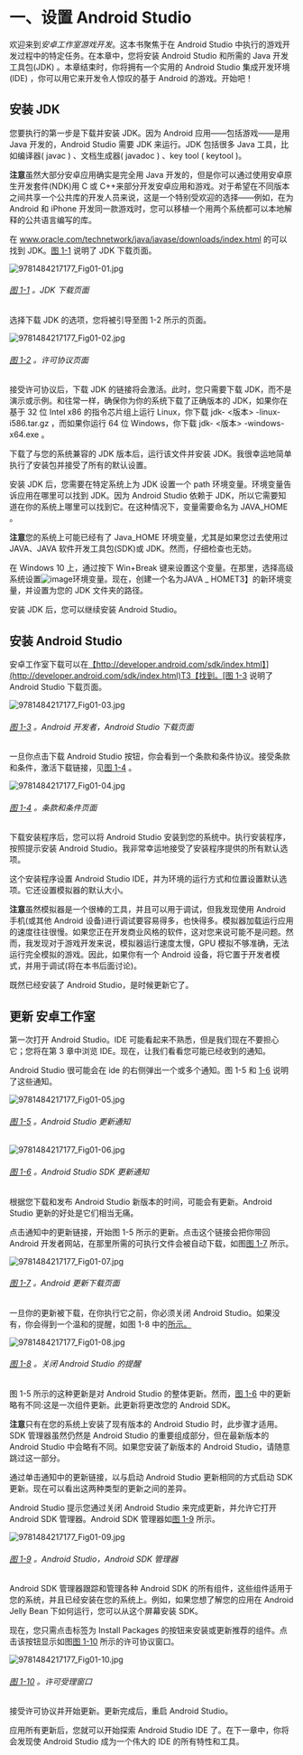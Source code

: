 # 一、设置 Android Studio

欢迎来到*安卓工作室游戏开发*。这本书聚焦于在 Android Studio 中执行的游戏开发过程中的特定任务。在本章中，您将安装 Android Studio 和所需的 Java 开发工具包(JDK) 。本章结束时，你将拥有一个实用的 Android Studio 集成开发环境(IDE) ，你可以用它来开发令人惊叹的基于 Android 的游戏。开始吧！

## 安装 JDK

您要执行的第一步是下载并安装 JDK。因为 Android 应用——包括游戏——是用 Java 开发的，Android Studio 需要 JDK 来运行。JDK 包括很多 Java 工具，比如编译器( javac ) 、文档生成器( javadoc ) 、key tool ( keytool )。

**注意**虽然大部分安卓应用确实是完全用 Java 开发的，但是你可以通过使用安卓原生开发套件(NDK)用 C 或 C++来部分开发安卓应用和游戏。对于希望在不同版本之间共享一个公共库的开发人员来说，这是一个特别受欢迎的选择——例如，在为 Android 和 iPhone 开发同一款游戏时，您可以移植一个用两个系统都可以本地解释的公共语言编写的库。

在 www.oracle.com/technetwork/java/javase/downloads/index.html 的可以找到 JDK。[图 1-1](#Fig1) 说明了 JDK 下载页面。

![9781484217177_Fig01-01.jpg](img/9781484217177_Fig01-01.jpg)

###### [图 1-1](#_Fig1) 。JDK 下载页面

选择下载 JDK 的选项，您将被引导至图 1-2 所示的页面。

![9781484217177_Fig01-02.jpg](img/9781484217177_Fig01-02.jpg)

###### [图 1-2](#_Fig2) 。许可协议页面

接受许可协议后，下载 JDK 的链接将会激活。此时，您只需要下载 JDK，而不是演示或示例。和往常一样，确保你为你的系统下载了正确版本的 JDK，如果你在基于 32 位 Intel x86 的指令芯片组上运行 Linux，你下载 jdk- <版本> -linux-i586.tar.gz ，而如果你运行 64 位 Windows，你下载 jdk- <版本> -windows-x64.exe 。

下载了与您的系统兼容的 JDK 版本后，运行该文件并安装 JDK。我很幸运地简单执行了安装包并接受了所有的默认设置。

安装 JDK 后，您需要在特定系统上为 JDK 设置一个 path 环境变量。环境变量告诉应用在哪里可以找到 JDK。因为 Android Studio 依赖于 JDK，所以它需要知道在你的系统上哪里可以找到它。在这种情况下，变量需要命名为 JAVA_HOME 。

**注意**您的系统上可能已经有了 Java_HOME 环境变量，尤其是如果您过去使用过 JAVA、JAVA 软件开发工具包(SDK)或 JDK。然而，仔细检查也无妨。

在 Windows 10 上，通过按下 Win+Break 键来设置这个变量。在那里，选择高级系统设置![image](img/arrow.jpg)环境变量。现在，创建一个名为JAVA _ HOMET3】的新环境变量，并设置为您的 JDK 文件夹的路径。

安装 JDK 后，您可以继续安装 Android Studio。

## 安装 Android Studio

安卓工作室下载可以在[【http://developer.android.com/sdk/index.html】](http://developer.android.com/sdk/index.html)T3【找到。[图 1-3](#Fig3) 说明了 Android Studio 下载页面。

![9781484217177_Fig01-03.jpg](img/9781484217177_Fig01-03.jpg)

###### [图 1-3](#_Fig3) 。Android 开发者，Android Studio 下载页面

一旦你点击下载 Android Studio 按钮，你会看到一个条款和条件协议。接受条款和条件，激活下载链接，见[图 1-4](#Fig4) 。

![9781484217177_Fig01-04.jpg](img/9781484217177_Fig01-04.jpg)

###### [图 1-4](#_Fig4) 。条款和条件页面

下载安装程序后，您可以将 Android Studio 安装到您的系统中。执行安装程序，按照提示安装 Android Studio。我非常幸运地接受了安装程序提供的所有默认选项。

这个安装程序设置 Android Studio IDE，并为环境的运行方式和位置设置默认选项。它还设置模拟器的默认大小。

**注意**虽然模拟器是一个很棒的工具，并且可以用于调试，但我发现使用 Android 手机(或其他 Android 设备)进行调试要容易得多，也快得多。模拟器加载运行应用的速度往往很慢。如果您正在开发商业风格的软件，这对您来说可能不是问题。然而，我发现对于游戏开发来说，模拟器运行速度太慢，GPU 模拟不够准确，无法运行完全模拟的游戏。因此，如果你有一个 Android 设备，将它置于开发者模式，并用于调试(将在本书后面讨论)。

既然已经安装了 Android Studio，是时候更新它了。

## 更新 安卓工作室

第一次打开 Android Studio。IDE 可能看起来不熟悉，但是我们现在不要担心它；您将在第 3 章中浏览 IDE。现在，让我们看看您可能已经收到的通知。

Android Studio 很可能会在 ide 的右侧弹出一个或多个通知。图 1-5 和 [1-6](#Fig6) 说明了这些通知。

![9781484217177_Fig01-05.jpg](img/9781484217177_Fig01-05.jpg)

###### [图 1-5](#_Fig5) 。Android Studio 更新通知

![9781484217177_Fig01-06.jpg](img/9781484217177_Fig01-06.jpg)

###### [图 1-6](#_Fig6) 。Android Studio SDK 更新通知

根据您下载和发布 Android Studio 新版本的时间，可能会有更新。Android Studio 更新的好处是它们相当无痛。

点击通知中的更新链接，开始图 1-5 所示的更新。点击这个链接会把你带回 Android 开发者网站，在那里所需的可执行文件会被自动下载，如图[图 1-7](#Fig7) 所示。

![9781484217177_Fig01-07.jpg](img/9781484217177_Fig01-07.jpg)

###### [图 1-7](#_Fig7) 。Android 更新下载页面

一旦你的更新被下载，在你执行它之前，你必须关闭 Android Studio。如果没有，你会得到一个温和的提醒，如图 1-8 中的[所示。](#Fig8)

![9781484217177_Fig01-08.jpg](img/9781484217177_Fig01-08.jpg)

###### [图 1-8](#_Fig8) 。关闭 Android Studio 的提醒

图 1-5 所示的这种更新是对 Android Studio 的整体更新。然而，[图 1-6](#Fig6) 中的更新略有不同:这是一次组件更新。此更新将更改您的 Android SDK。

**注意**只有在您的系统上安装了现有版本的 Android Studio 时，此步骤才适用。SDK 管理器虽然仍然是 Android Studio 的重要组成部分，但在最新版本的 Android Studio 中会略有不同。如果您安装了新版本的 Android Studio，请随意跳过这一部分。

通过单击通知中的更新链接，以与启动 Android Studio 更新相同的方式启动 SDK 更新。现在可以看出这两种类型的更新之间的差异。

Android Studio 提示您通过关闭 Android Studio 来完成更新，并允许它打开 Android SDK 管理器。Android SDK 管理器如[图 1-9](#Fig9) 所示。

![9781484217177_Fig01-09.jpg](img/9781484217177_Fig01-09.jpg)

###### [图 1-9](#_Fig9) 。Android Studio，Android SDK 管理器

Android SDK 管理器跟踪和管理各种 Android SDK 的所有组件，这些组件适用于您的系统，并且已经安装在您的系统上。例如，如果您想了解您的应用在 Android Jelly Bean 下如何运行，您可以从这个屏幕安装 SDK。

现在，您只需点击标签为 Install <number>Packages 的按钮来安装或更新推荐的组件。点击该按钮显示如图[图 1-10](#Fig10) 所示的许可协议窗口。</number>

![9781484217177_Fig01-10.jpg](img/9781484217177_Fig01-10.jpg)

###### [图 1-10](#_Fig10) 。许可受理窗口

接受许可协议并开始更新。更新完成后，重启 Android Studio。

应用所有更新后，您就可以开始探索 Android Studio IDE 了。在下一章中，你将会发现使 Android Studio 成为一个伟大的 IDE 的所有特性和工具。
